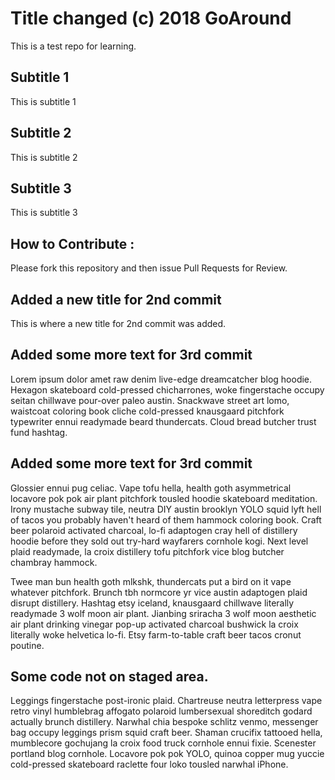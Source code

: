 # Title changed (c) 2018 GoAround
This is a test repo for learning.
## Subtitle 1
This is subtitle 1
## Subtitle 2
This is subtitle 2
## Subtitle 3
This is subtitle 3
## How to Contribute :

Please fork this repository and then issue Pull Requests for Review.

## Added a new title for 2nd commit

This is where a new title for 2nd commit was added.

## Added some more text for 3rd commit

Lorem ipsum dolor amet raw denim live-edge dreamcatcher blog hoodie. Hexagon skateboard cold-pressed chicharrones, woke fingerstache occupy seitan chillwave pour-over paleo austin. Snackwave street art lomo, waistcoat coloring book cliche cold-pressed knausgaard pitchfork typewriter ennui readymade beard thundercats. Cloud bread butcher trust fund hashtag.

## Added some more text for 3rd commit

Glossier ennui pug celiac. Vape tofu hella, health goth asymmetrical locavore pok pok air plant pitchfork tousled hoodie skateboard meditation. Irony mustache subway tile, neutra DIY austin brooklyn YOLO squid lyft hell of tacos you probably haven't heard of them hammock coloring book. Craft beer polaroid activated charcoal, lo-fi adaptogen cray hell of distillery hoodie before they sold out try-hard wayfarers cornhole kogi. Next level plaid readymade, la croix distillery tofu pitchfork vice blog butcher chambray hammock.

Twee man bun health goth mlkshk, thundercats put a bird on it vape whatever pitchfork. Brunch tbh normcore yr vice austin adaptogen plaid disrupt distillery. Hashtag etsy iceland, knausgaard chillwave literally readymade 3 wolf moon air plant. Jianbing sriracha 3 wolf moon aesthetic air plant drinking vinegar pop-up activated charcoal bushwick la croix literally woke helvetica lo-fi. Etsy farm-to-table craft beer tacos cronut poutine.

## Some code not on staged area.

Leggings fingerstache post-ironic plaid. Chartreuse neutra letterpress vape retro vinyl humblebrag affogato polaroid lumbersexual shoreditch godard actually brunch distillery. Narwhal chia bespoke schlitz venmo, messenger bag occupy leggings prism squid craft beer. Shaman crucifix tattooed hella, mumblecore gochujang la croix food truck cornhole ennui fixie. Scenester portland blog cornhole. Locavore pok pok YOLO, quinoa copper mug yuccie cold-pressed skateboard raclette four loko tousled narwhal iPhone.

